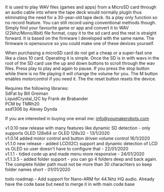 It is used to play WAV files (games and apps) from a MicroSD card through an audio cable into where the tape deck would normally plugin thus eliminating the need for a 30-year-old tape deck. Its a play only function so no record feature. You can still record using conventional methods though. Simply find your favourite game or app and convert it to WAV (22khz/Mono/8bit)  file format, copy it to the sd card and the rest is straight forward. It is based on the firmware I developed with the same name. The firmware is opensource so you could make one of these devices yourself. 

When purchasing a microSD card do not get a cheap or a super-fast one like a class 10 card.  Operating it is simple. Once the SD is in with wavs in the root of the SD card use the up and down buttons to scroll through the wav files. Press play to play and again to pause. If you press the stop button while there is no file playing it will change the volume for you. The M button enables motorcontrol if you need it. The the reset button resets the device. 

Requires the following libraries: <br /> 
SdFat by Bill Greiman<br /> 
LiquidCrystal_I2C by Frank de Brabander <br /> 
PCM by TMRh20 <br /> 
ssd1306 by Alexey Dynda <br /> 

If you are interested in buying one email me: info@youmakerobots.com

v1.0.10 new release with many features like dynamic SD detection - only supports OLED 128x64 or OLED 128x32 - 13/1/2020 <br /> 
v1.0.14 added motor control and button driven volume control 16/1/2020 <br />
v1.1.0 new release - added LCD(I2C) support and dynamic detection of LCD vs OLED so user doesn't have to configure that - 22/01/2020 <br /> 
v1.1.1 - tidied code up and made menu more responsive - 24/01/2020 <br />
v1.1.3.5 - added folder support - you can go 4 folders deep and back again. The complete folder path must not be more than 30 charachters so keep folder names short - 01/01/2020 <br />

todo 
roadmap - Add support for Nano-ARM for 44.1khz HQ audio. Already have the code base but need to merge it in with main code base
